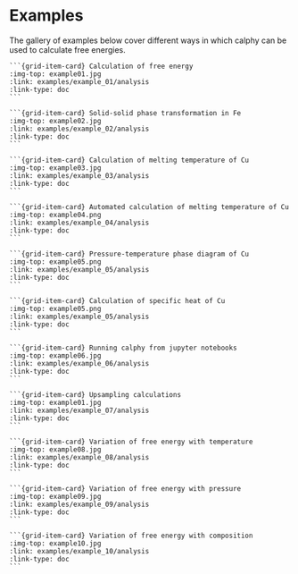 # Examples

The gallery of examples below cover different ways in which calphy can be used to calculate free energies.

````{grid} 3
```{grid-item-card} Calculation of free energy
:img-top: example01.jpg
:link: examples/example_01/analysis
:link-type: doc
```

```{grid-item-card} Solid-solid phase transformation in Fe
:img-top: example02.jpg
:link: examples/example_02/analysis
:link-type: doc
```

```{grid-item-card} Calculation of melting temperature of Cu
:img-top: example03.jpg
:link: examples/example_03/analysis
:link-type: doc
```

```{grid-item-card} Automated calculation of melting temperature of Cu
:img-top: example04.png
:link: examples/example_04/analysis
:link-type: doc
```

```{grid-item-card} Pressure-temperature phase diagram of Cu
:img-top: example05.png
:link: examples/example_05/analysis
:link-type: doc
```

```{grid-item-card} Calculation of specific heat of Cu
:img-top: example05.png
:link: examples/example_05/analysis
:link-type: doc
```

```{grid-item-card} Running calphy from jupyter notebooks
:img-top: example06.jpg
:link: examples/example_06/analysis
:link-type: doc
```

```{grid-item-card} Upsampling calculations
:img-top: example01.jpg
:link: examples/example_07/analysis
:link-type: doc
```

```{grid-item-card} Variation of free energy with temperature
:img-top: example08.jpg
:link: examples/example_08/analysis
:link-type: doc
```

```{grid-item-card} Variation of free energy with pressure
:img-top: example09.jpg
:link: examples/example_09/analysis
:link-type: doc
```

```{grid-item-card} Variation of free energy with composition
:img-top: example10.jpg
:link: examples/example_10/analysis
:link-type: doc
```
````
